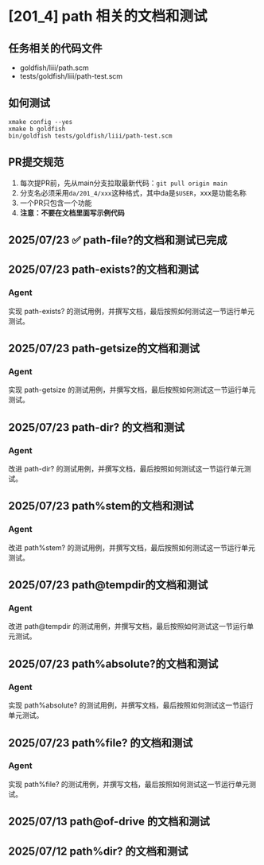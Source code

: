 # [201_4] path 相关的文档和测试
## 任务相关的代码文件
- goldfish/liii/path.scm
- tests/goldfish/liii/path-test.scm

## 如何测试
```
xmake config --yes
xmake b goldfish
bin/goldfish tests/goldfish/liii/path-test.scm
```

## PR提交规范
1. 每次提PR前，先从main分支拉取最新代码：`git pull origin main`
2. 分支名必须采用`da/201_4/xxx`这种格式，其中da是`$USER`，xxx是功能名称
3. 一个PR只包含一个功能
4. **注意：不要在文档里面写示例代码**

## 2025/07/23 ✅ path-file?的文档和测试已完成

## 2025/07/23 path-exists?的文档和测试
### Agent
实现 path-exists? 的测试用例，并撰写文档，最后按照如何测试这一节运行单元测试。

## 2025/07/23 path-getsize的文档和测试
### Agent
实现 path-getsize 的测试用例，并撰写文档，最后按照如何测试这一节运行单元测试。

## 2025/07/23 path-dir? 的文档和测试
### Agent
改进 path-dir? 的测试用例，并撰写文档，最后按照如何测试这一节运行单元测试。

## 2025/07/23 path%stem的文档和测试
### Agent
改进 path%stem? 的测试用例，并撰写文档，最后按照如何测试这一节运行单元测试。

## 2025/07/23 path@tempdir的文档和测试
### Agent
改进 path@tempdir 的测试用例，并撰写文档，最后按照如何测试这一节运行单元测试。

## 2025/07/23 path%absolute?的文档和测试
### Agent
实现 path%absolute? 的测试用例，并撰写文档，最后按照如何测试这一节运行单元测试。

## 2025/07/23 path%file? 的文档和测试
### Agent
实现 path%file? 的测试用例，并撰写文档，最后按照如何测试这一节运行单元测试。

## 2025/07/13 path@of-drive 的文档和测试

## 2025/07/12 path%dir? 的文档和测试